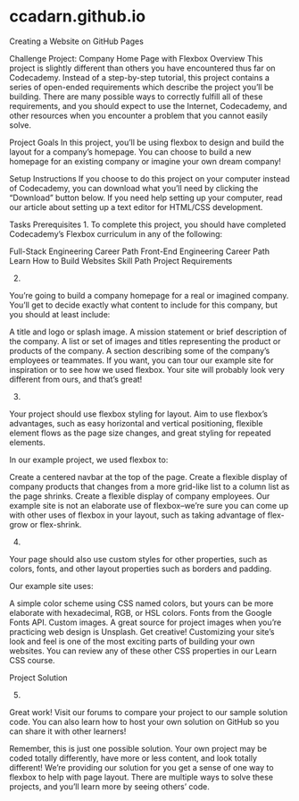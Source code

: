 # ccadarn.github.io
Creating a Website on GitHub Pages

Challenge Project: Company Home Page with Flexbox
Overview
​This project is slightly different than others you have encountered thus far on Codecademy. Instead of a step-by-step tutorial, this project contains a series of open-ended requirements which describe the project you’ll be building. There are many possible ways to correctly fulfill all of these requirements, and you should expect to use the Internet, Codecademy, and other resources when you encounter a problem that you cannot easily solve.​

Project Goals
In this project, you’ll be using flexbox to design and build the layout for a company’s homepage. You can choose to build a new homepage for an existing company or imagine your own dream company!​

Setup Instructions
If you choose to do this project on your computer instead of Codecademy, you can download what you’ll need by clicking the “Download” button below. If you need help setting up your computer, read our article about setting up a text editor for HTML/CSS development.

Tasks
Prerequisites
1.
To complete this project, you should have completed Codecademy’s Flexbox curriculum in any of the following:

Full-Stack Engineering Career Path
Front-End Engineering Career Path
Learn How to Build Websites Skill Path
Project Requirements

2.
You’re going to build a company homepage for a real or imagined company. You’ll get to decide exactly what content to include for this company, but you should at least include:

A title and logo or splash image.
A mission statement or brief description of the company.
A list or set of images and titles representing the product or products of the company.
A section describing some of the company’s employees or teammates.
If you want, you can tour our example site for inspiration or to see how we used flexbox. Your site will probably look very different from ours, and that’s great!

3.
Your project should use flexbox styling for layout. Aim to use flexbox’s advantages, such as easy horizontal and vertical positioning, flexible element flows as the page size changes, and great styling for repeated elements.

In our example project, we used flexbox to:

Create a centered navbar at the top of the page.
Create a flexible display of company products that changes from a more grid-like list to a column list as the page shrinks.
Create a flexible display of company employees.
Our example site is not an elaborate use of flexbox–we’re sure you can come up with other uses of flexbox in your layout, such as taking advantage of flex-grow or flex-shrink.

4.
Your page should also use custom styles for other properties, such as colors, fonts, and other layout properties such as borders and padding.

Our example site uses:

A simple color scheme using CSS named colors, but yours can be more elaborate with hexadecimal, RGB, or HSL colors.
Fonts from the Google Fonts API.
Custom images. A great source for project images when you’re practicing web design is Unsplash.
Get creative! Customizing your site’s look and feel is one of the most exciting parts of building your own websites. You can review any of these other CSS properties in our Learn CSS course.

Project Solution

5.
Great work! Visit our forums to compare your project to our sample solution code. You can also learn how to host your own solution on GitHub so you can share it with other learners!

Remember, this is just one possible solution. Your own project may be coded totally differently, have more or less content, and look totally different! We’re providing our solution for you get a sense of one way to flexbox to help with page layout. There are multiple ways to solve these projects, and you’ll learn more by seeing others’ code.
